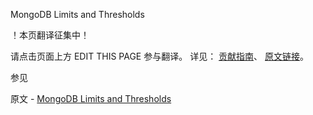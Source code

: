  MongoDB Limits and Thresholds

 ！本页翻译征集中！

请点击页面上方 EDIT THIS PAGE 参与翻译。
详见：
[贡献指南]( https://github.com/JinMuInfo/MongoDB-Manual-zh/blob/master/CONTRIBUTING.md )、
[原文链接](  https://docs.mongodb.com/manual/reference/limits/  )。

 参见

原文 - [MongoDB Limits and Thresholds]( https://docs.mongodb.com/manual/reference/limits/ )

